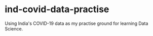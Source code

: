 # ind-covid-data-practise


Using India's COVID-19 data as my practise ground for learning Data Science.

